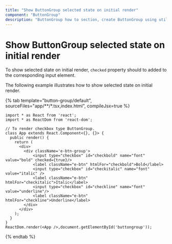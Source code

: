 ```yaml
---
title: "Show ButtonGroup selected state on initial render"
component: "ButtonGroup"
description: "ButtonGroup how to section, create ButtonGroup using util function, icons, form submit, show selected state on initial render."
---
```


# Show ButtonGroup selected state on initial render

To show selected state on initial render, `checked` property should to added to the corresponding
input element.

The following example illustrates how to show selected state on initial render.

{% tab template="button-group/default", sourceFiles="app/**/*.tsx,index.html", compileJsx=true %}

```tsx
import * as React from 'react';
import * as ReactDom from 'react-dom';

// To render checkbox type ButtonGroup.
class App extends React.Component<{}, {}> {
  public render() {
    return (
      <div>
        <div className='e-btn-group'>
            <input type="checkbox" id="checkbold" name="font" value="bold" checked={true}/>
            <label className="e-btn" htmlFor="checkbold">Bold</label>
            <input type="checkbox" id="checkitalic" name="font" value="italic" />
            <label className="e-btn" htmlFor="checkitalic">Italic</label>
            <input type="checkbox" id="checkline" name="font" value="underline"/>
            <label className="e-btn" htmlFor="checkline">Underline</label>
        </div>
      </div>
    );
  }
}
ReactDom.render(<App />,document.getElementById('buttongroup'));

```

{% endtab %}